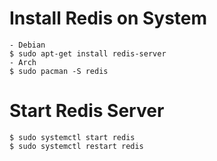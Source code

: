 # Install Redis on System
    - Debian
    $ sudo apt-get install redis-server
    - Arch
    $ sudo pacman -S redis

# Start Redis Server
    $ sudo systemctl start redis
    $ sudo systemctl restart redis
